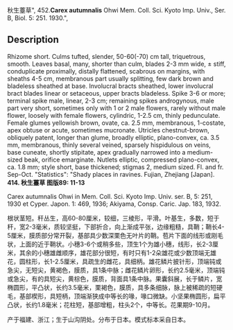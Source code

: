 秋生薹草",
452.**Carex autumnalis** Ohwi Mem. Coll. Sci. Kyoto Imp. Univ., Ser. B, Biol. 5: 251. 1930.",

## Description
Rhizome short. Culms tufted, slender, 50-60(-70) cm tall, triquetrous, smooth. Leaves basal, many, shorter than culm, blades 2-3 mm wide, ± stiff, conduplicate proximally, distally flattened, scabrous on margins, with sheaths 4-5 cm, membranous part usually splitting, few dark brown and bladeless sheathed at base. Involucral bracts sheathed, lower involucral bract blades linear or setaceous, upper bracts bladeless. Spike 3-6 or more; terminal spike male, linear, 2-3 cm; remaining spikes androgynous, male part very short, sometimes only with 1 or 2 male flowers, rarely without male flower, loosely with female flowers, cylindric, 1-2.5 cm, thinly pedunculate. Female glumes yellowish brown, ovate, ca. 2.5 mm, membranous, 1-costate, apex obtuse or acute, sometimes mucronate. Utricles chestnut-brown, obliquely patent, longer than glume, broadly elliptic, plano-convex, ca. 3.5 mm, membranous, thinly several veined, sparsely hispidulous on veins, base cuneate, shortly stipitate, apex gradually narrowed into a medium-sized beak, orifice emarginate. Nutlets elliptic, compressed plano-convex, ca. 1.8 mm; style short, base thickened; stigmas 2, medium sized. Fl. and fr. Sep-Oct.
  "Statistics": "Shady places in ravines. Fujian, Zhejiang [Japan].
**414. 秋生薹草 图版89: 11-13**

Carex autumnalis Ohwi in Mem. Coll. Sci. Kyoto Imp. Univ. ser. B, 5: 251, 1930 et Cyper. Japon. 1: 469, 1936; Akiyama, Consp. Caric. Jap. 183, 1932.

根状茎短。秆丛生，高60-80厘米，较细，三棱形，平滑。叶基生，多数，短于秆，宽2-3毫米，质较坚挺，下部折合，向上渐成平张，边缘粗糙，具鞘；鞘长4-5厘米，膜质部分常开裂，基部具少数深栗色无叶片的鞘。苞片下面的线形或刚毛状，上面的近于鞘状。小穗3-6个或稍多些，顶生1个为雄小穗，线形，长2-3厘米，其余的小穗雄雌顺序，雄花部分很短，有时只有1-2朵雄花或少数顶端无雄花，圆柱形，长1-2.5厘米，具疏生的雌花，具细柄。雄花鳞片披针形，顶端钝或急尖，无短尖，黄褐色，膜质，具1条中脉；雌花鳞片卵形，长约2.5毫米，顶端钝或急尖，有的具短尖，黄棕色，膜质，背面具1条中脉。果囊斜展，长于鳞片，宽椭圆形，平凸状，长约3.5毫米，栗褐色，膜质，具多条细脉，脉上被稀疏的短硬毛，基部楔形，具短柄，顶端渐狭成中等长的喙，喙口微缺。小坚果椭圆形，扁平凸状，长约1.8毫米；花柱短，基部增粗，柱头2个，中等长。花果期9-10月。

产于福建、浙江；生于山沟阴处。分布于日本。模式标本采自日本。
